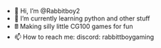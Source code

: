 - 👋 Hi, I’m @Rabbitboy2
- 🌱 I’m currently learning python and other stuff
- 🖩 Making silly little CG100 games for fun
- 📫 How to reach me: discord: rabbittboygaming

